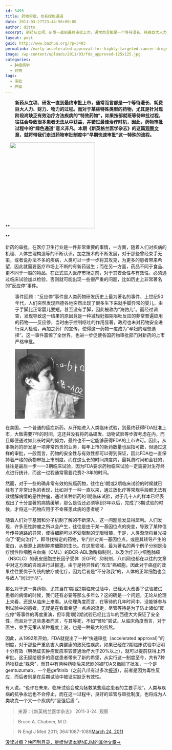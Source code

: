 ```yaml
---
id: 3493
title: 药物审批，也有绿色通道
date: 2011-03-27T23:44:56+00:00
author: ditto
excerpt: 新药从立项、研发一直到最终审批上市，通常而言都是一个等待漫长、耗费巨大人力、财力、物力的过程。而对于某些特殊类型的药物，尤其是针对现阶段尚缺乏有效治疗方法疾病的“特效药物”，如果按部就班等待审批过程，往往会导致很多患者无法从中获益，并错过最佳治疗时机，因此，药物审批过程中的“绿色通道”意义非凡。本期《新英格兰医学杂志》的这篇观察文章，就将带我们走进药物审批制度中“早期快速审批”这一特殊的流程。
layout: post
guid: http://www.bazhua.org/?p=3493
permalink: /early-accelerated-approval-for-highly-targeted-cancer-drugs/
image: /wp-content/uploads/2011/03/fda_approved-125x125.jpg
categories:
  - 肿瘤病学
  - 药物
tags:
  - 审批
  - 肿瘤
---
```

<p style="padding-left: 30px;">
  <strong>新药从立项、研发一直到最终审批上市，通常而言都是一个等待漫长、耗费巨大人力、财力、物力的过程。而对于某些特殊类型的药物，尤其是针对现阶段尚缺乏有效治疗方法疾病的“特效药物”，如果按部就班等待审批过程，往往会导致很多患者无法从中获益，并错过最佳治疗时机，因此，药物审批过程中的“绿色通道”意义非凡。本期《新英格兰医学杂志》的这篇<a href="http://www.nejm.org/doi/full/10.1056/NEJMp1100548" target="_self">观察文章</a>，就将带我们走进药物审批制度中“早期快速审批”这一特殊的流程。</strong>
</p>

**[<img class="aligncenter size-full wp-image-3494" title="fda_approved" src="/wp-content/uploads/2011/03/fda_approved.jpg" alt="" width="266" height="268" srcset="/wp-content/uploads/2011/03/fda_approved.jpg 266w, /wp-content/uploads/2011/03/fda_approved-148x150.jpg 148w, /wp-content/uploads/2011/03/fda_approved-125x125.jpg 125w" sizes="(max-width: 266px) 100vw, 266px" />](/wp-content/uploads/2011/03/fda_approved.jpg)
  
** 

新药的审批，在医疗卫生行业是一件非常重要的事情，一方面，随着人们对疾病的机理、人体生理构造等的不断认识，加之技术的不断发展，对于那些曾经束手无策，或者说办法不多的疾病，人类可以一步一步将其攻克，为更多的患者带来希望，因此就需要医疗市场上不断的有新药诞生；而在另一方面，药品不同于食品、更不同于一般的物品，在正式进入医疗市场之前，对于其安全性与有效性，必须通过临床试验加以检验，否则就可能出现一些很严重的问题，比如历史上非常著名的“反应停”事件。

<p style="padding-left: 30px;">
  事件回顾：“反应停”事件是人类药物研发历史上最为著名的事件，上世纪50年代，人们突然发现西德各地突然出现了很多生下来就手脚异常的婴儿，由于手脚比正常婴儿要短，甚至没有手脚，因此被称为“海豹儿”。而经过调查，发现导致这一结果的原因竟是一种减轻妊娠期呕吐反应的非常普遍应用的药物——反应停，当时由于控制呕吐的作用显著，政府也未对药物安全进行深入检验，再加之药厂的宣传，使得这一药物一度成为“孕妇的理想选择”。这一事件震惊了全世界，也进一步促使各国药物审批部门对新药的上市严格审批。
</p>

<p style="padding-left: 30px;">
  <a href="/wp-content/uploads/2011/03/20091229151054700.gif"><img class="aligncenter size-full wp-image-3495" title="20091229151054700" src="/wp-content/uploads/2011/03/20091229151054700.gif" alt="" width="218" height="217" /></a>
</p>

在美国，一个普通的癌症新药，从开始进入人类临床试验，到最终获得FDA批准上市，大致需要7年的时间，这还并没有将药品研发、动物试验等步骤考虑在内，而且即便通过如此长时间的努力，最终也不一定能够获得FDA的上市许可。因此，从事新药的研发是一项非常昂贵的业务，每年上市的新药数量也屈指可数，但通过这样的审批，一般而言，药物的安全性与有效性都可以得到保证，因此FDA也一直保持着严格的药物审批上市制度。而在这么长的时间跨度内，最耗费时间和金钱的，往往是最后一步——3期临床试验，因为FDA要求药物临床试验一定需要对生存终点进行统计，而这一过程通常需要花费2-3年的时间。

然而，对于一些的确非常有效的抗癌药物，往往在1期或2期临床试验的时候就已经有了非常出色的表现，比如对于一种一直以来，通过放化疗等常规手段都无法有效缓解病情的恶性肿瘤，通过某种新药的1期临床试验，对于几十人的样本已经表现出了十分显著的病情缓解，那么是否还必须等到3年以后，完成了3期试验的时候，才将这一药物应用于不幸罹患此病的患者呢？

随着人们对于基因和分子机制了解的不断深入，这一问题愈发显得犀利。人们发现，许多恶性肿瘤之所以会产生，往往是由于某一基因位点的突变，导致了某种信号传导通路的异常，使得细胞可以不受限制的无限增殖，于是，人类渐渐将目光投向了“靶向治疗”，即寻找特定的药物，专门针对某一基因位点，或是其转导产生的蛋白，从根源上遏制肿瘤细胞的生长。在这里领域，最为著名的两个例子分别是治疗慢性粒细胞白血病（CML）的BCR-ABL激酶抑制剂，以及治疗非小细胞肺癌（NSCLC）的表皮细胞生长因子受体（EGFR）抑制剂，八爪网也都在以往的文章中对这方面的咨询进行过报道。由于是特异性的“攻击”癌细胞，因此对于癌症的效果往往要优于传统的放疗或化疗，因为后者是“不分敌我”的，人体的正常细胞也会与敌人“同归于尽”。

那么对于这一类药物，尤其当在1期或2期临床试验中，已经大大改善了试验被试患者的病情的时候，我们还有必要等那么多年么？这的确是一个问题，无论从伦理上来看，还是从临床上来看。从伦理角度而言，在等待的几年时间中，没能够参与到试验中的患者，无疑是在看着希望一点点的流走，尽管等待是为了防止诸如“反应停”等事件的再度重演，但毕竟1期2期试验已经比当年的西德大大保证了安全性，而且对于这些患者而言，与其等死，不如“冒险”尝试。从临床角度而言，对于医生，束手无策从某种程度上说，也是一种最大的煎熬。

因此，从1992年开始，FDA就提出了一种“快速审批（accelerated approval）”的制度，对于那些严重危害人类健康的致死性疾病，如果已经在2期临床试验中证明十分有效（明确证实肿瘤反应率较普通治疗大于20%以上），就可以提前获得上市审批。这无疑给很多的癌症患者带来了新的希望，从实行这一制度至今，共有7种药物获此“殊荣”，而其中有两种药物后来悲剧的被FDA又撤回了批准，一个是gemtuzumab，一个是gefitinib（之前八爪有过多次[报道](http://www.bazhua.org/?s=gefitinib)），前者是因为毒性反应，而后者则是在后期试验中被证实缺乏有效性。

有人说，“也许在未来，临床试验会成为拯救某些癌症患者的主要手段”。人类与疾病的抗争永远也不会停止，而在这一过程中，良好的监管与审批制度，也将成为人类攻克一个又一个疾病的“坚强后盾 ”。

> 来源：《新英格兰医学杂志》 2011-3-24  观察
   
> Bruce A. Chabner, M.D.
  
> N Engl J Med 2011; 364:1087-1089[March 24, 2011](http://www.nejm.org.ezproxy.library.tufts.edu/toc/nejm/364/12/)

[没读过瘾？快回到目录，继续悦读本期NEJM的其他文章→](http://www.bazhua.org/2011/03/nejm24.html)
